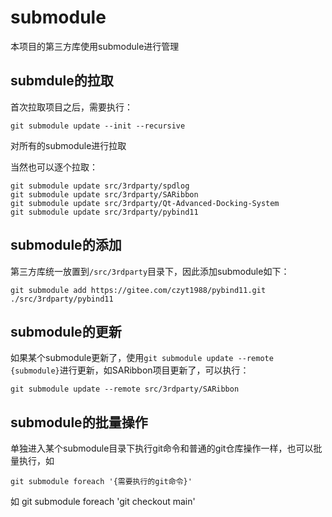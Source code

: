 # submodule

本项目的第三方库使用submodule进行管理

## submdule的拉取

首次拉取项目之后，需要执行：

```shell
git submodule update --init --recursive
```

对所有的submodule进行拉取

当然也可以逐个拉取：

```shell
git submodule update src/3rdparty/spdlog
git submodule update src/3rdparty/SARibbon
git submodule update src/3rdparty/Qt-Advanced-Docking-System
git submodule update src/3rdparty/pybind11
```

## submodule的添加

第三方库统一放置到`/src/3rdparty`目录下，因此添加submodule如下：

`git submodule add https://gitee.com/czyt1988/pybind11.git ./src/3rdparty/pybind11`

## submodule的更新

如果某个submodule更新了，使用`git submodule update --remote {submodule}`进行更新，如SARibbon项目更新了，可以执行：

```shell
git submodule update --remote src/3rdparty/SARibbon
```

## submodule的批量操作

单独进入某个submodule目录下执行git命令和普通的git仓库操作一样，也可以批量执行，如

`git submodule foreach '{需要执行的git命令}'`

如 git submodule foreach 'git checkout main'